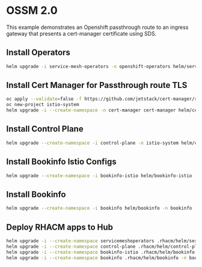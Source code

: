 # OSSM 2.0

This example demonstrates an Openshift passthrough route to an ingress gateway that presents a cert-manager certificate using SDS.

## Install Operators

```sh
helm upgrade -i service-mesh-operators -n openshift-operators helm/service-mesh-operators
```

## Install Cert Manager for Passthrough route TLS

```sh
oc apply --validate=false -f https://github.com/jetstack/cert-manager/releases/download/v1.0.4/cert-manager.yaml
oc new-project istio-system
helm upgrade -i --create-namespace -n cert-manager cert-manager helm/cert-manager
```

## Install Control Plane

```sh
helm upgrade --create-namespace -i control-plane -n istio-system helm/control-plane
```

## Install Bookinfo Istio Configs

```sh
helm upgrade --create-namespace -i bookinfo-istio helm/bookinfo-istio -n bookinfo --set control_plane.ingressgateway.host=$(oc get route api -n istio-system -o jsonpath={'.spec.host'})
```

## Install Bookinfo

```sh
helm upgrade --create-namespace -i bookinfo helm/bookinfo -n bookinfo
```

## Deploy RHACM apps to Hub

```sh
helm upgrade -i --create-namespace servicemeshoperators .rhacm/helm/service-mesh-operators -n openshift-operators
helm upgrade -i --create-namespace control-plane .rhacm/helm/control-plane-oauth2 -n istio-system
helm upgrade -i --create-namespace bookinfo-istio .rhacm/helm/bookinfo-istio -n bookinfo
helm upgrade -i --create-namespace bookinfo .rhacm/helm/bookinfo -n bookinfo
```
